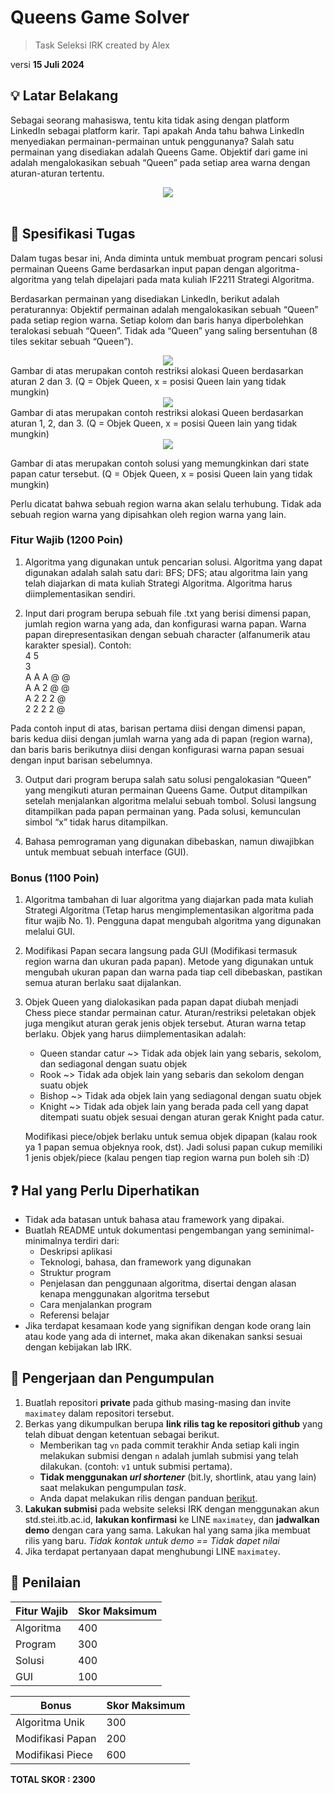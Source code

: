 # Queens Game Solver
> Task Seleksi IRK created by Alex

versi **15 Juli 2024**
## 💡 Latar Belakang
Sebagai seorang mahasiswa, tentu kita tidak asing dengan platform LinkedIn sebagai platform karir. Tapi apakah Anda tahu bahwa LinkedIn menyediakan permainan-permainan untuk penggunanya? Salah satu permainan yang disediakan adalah Queens Game. Objektif dari game ini adalah mengalokasikan sebuah “Queen” pada setiap area warna dengan aturan-aturan tertentu. 

<div align=center>
<img src="./img/thumbnail.png">
</div>

<br>

## 📝 Spesifikasi Tugas
Dalam tugas besar ini, Anda diminta untuk membuat program pencari solusi permainan Queens Game berdasarkan input papan dengan algoritma-algoritma yang telah dipelajari pada mata kuliah IF2211 Strategi Algoritma.

Berdasarkan permainan yang disediakan LinkedIn, berikut adalah peraturannya:
Objektif permainan adalah mengalokasikan sebuah “Queen” pada setiap region warna.
Setiap kolom dan baris hanya diperbolehkan teralokasi sebuah “Queen”.
Tidak ada “Queen” yang saling bersentuhan (8 tiles sekitar sebuah “Queen”).

<div align=center>
<img src="./img/example_1.png">
</div>
Gambar di atas merupakan contoh restriksi alokasi Queen berdasarkan aturan 2 dan 3. (Q = Objek Queen, x = posisi Queen lain yang tidak mungkin)

<div align=center>
<img src="./img/example_2.png">
</div>
Gambar di atas merupakan contoh restriksi alokasi Queen berdasarkan aturan 1, 2, dan 3. (Q = Objek Queen, x = posisi Queen lain yang tidak mungkin)

<div align=center>
<img src="./img/example_3.png">
</div>

Gambar di atas merupakan contoh solusi yang memungkinkan dari state papan catur tersebut. (Q = Objek Queen, x = posisi Queen lain yang tidak mungkin)

Perlu dicatat bahwa sebuah region warna akan selalu terhubung. Tidak ada sebuah region warna yang dipisahkan oleh region warna yang lain. 


### Fitur Wajib (1200 Poin)
1. Algoritma yang digunakan untuk pencarian solusi.
    Algoritma yang dapat digunakan adalah salah satu dari: BFS; DFS; atau algoritma lain yang telah diajarkan di mata kuliah Strategi Algoritma. Algoritma harus diimplementasikan sendiri.

2. Input dari program berupa sebuah file .txt yang berisi dimensi papan, jumlah region warna yang ada, dan konfigurasi warna papan. Warna papan direpresentasikan dengan sebuah character (alfanumerik atau karakter spesial).
    Contoh:
    <br>
    4 5<br>
    3<br>
    A A A @ @<br>
    A A 2 @ @<br>
    A 2 2 2 @<br>
    2 2 2 2 @<br>

Pada contoh input di atas, barisan pertama diisi dengan dimensi papan, baris kedua diisi dengan jumlah warna yang ada di papan (region warna), dan baris baris berikutnya diisi dengan konfigurasi warna papan sesuai dengan input barisan sebelumnya. 

3. Output dari program berupa salah satu solusi pengalokasian “Queen” yang mengikuti aturan permainan Queens Game. Output ditampilkan setelah menjalankan algoritma melalui sebuah tombol. Solusi langsung ditampilkan pada papan permainan yang. Pada solusi, kemunculan simbol “x” tidak harus ditampilkan.

4. Bahasa pemrograman yang digunakan dibebaskan, namun diwajibkan untuk membuat sebuah interface (GUI).

### Bonus (1100 Poin)
1. Algoritma tambahan di luar algoritma yang diajarkan pada mata kuliah Strategi Algoritma (Tetap harus mengimplementasikan algoritma pada fitur wajib No. 1). Pengguna dapat mengubah algoritma yang digunakan melalui GUI.
2. Modifikasi Papan secara langsung pada GUI (Modifikasi termasuk region warna dan ukuran pada papan). Metode yang digunakan untuk mengubah ukuran papan dan warna pada tiap cell dibebaskan, pastikan semua aturan berlaku saat dijalankan.
3. Objek Queen yang dialokasikan pada papan dapat diubah menjadi Chess piece standar permainan catur. Aturan/restriksi peletakan objek juga mengikut aturan gerak jenis objek tersebut. Aturan warna tetap berlaku. Objek yang harus diimplementasikan adalah:
    * Queen standar catur
      ~> Tidak ada objek lain yang sebaris, sekolom, dan sediagonal dengan suatu objek
    * Rook
      ~> Tidak ada objek lain yang sebaris dan sekolom dengan suatu objek
    * Bishop
      ~> Tidak ada objek lain yang sediagonal dengan suatu objek
    * Knight
      ~> Tidak ada objek lain yang berada pada cell yang dapat ditempati suatu objek sesuai dengan aturan gerak Knight pada catur.
      
   Modifikasi piece/objek berlaku untuk semua objek dipapan (kalau rook ya 1 papan semua objeknya rook, dst). Jadi solusi papan cukup memiliki 1 jenis objek/piece (kalau pengen tiap region warna pun boleh sih :D)



## ❓ Hal yang Perlu Diperhatikan
- Tidak ada batasan untuk bahasa atau framework yang dipakai.
- Buatlah README untuk dokumentasi pengembangan yang seminimal-minimalnya terdiri dari:     
    - Deskripsi aplikasi
    - Teknologi, bahasa, dan framework yang digunakan
    - Struktur program
    - Penjelasan dan penggunaan algoritma, disertai dengan alasan kenapa menggunakan algoritma tersebut
    - Cara menjalankan program
    - Referensi belajar
- Jika terdapat kesamaan kode yang signifikan dengan kode orang lain atau kode yang ada di internet, maka akan dikenakan sanksi sesuai dengan kebijakan lab IRK.


## 📂 Pengerjaan dan Pengumpulan
1. Buatlah repositori **private** pada github masing-masing dan invite `maximatey` dalam repositori tersebut.
2. Berkas yang dikumpulkan berupa **link rilis tag ke repositori github** yang telah dibuat dengan ketentuan sebagai berikut.
    - Memberikan tag `vn` pada commit terakhir Anda setiap kali ingin melakukan submisi dengan `n` adalah jumlah submisi yang telah dilakukan. (contoh: `v1` untuk submisi pertama).
    - **Tidak menggunakan *url shortener*** (bit.ly, shortlink, atau yang lain) saat melakukan pengumpulan *task*.
    - Anda dapat melakukan rilis dengan panduan [berikut](https://docs.github.com/en/repositories/releasing-projects-on-github/managing-releases-in-a-repository).
3. **Lakukan submisi** pada website seleksi IRK dengan menggunakan akun std.stei.itb.ac.id, **lakukan konfirmasi** ke LINE `maximatey`, dan **jadwalkan demo** dengan cara yang sama. Lakukan hal yang sama jika membuat rilis yang baru. *Tidak kontak untuk demo == Tidak dapet nilai*
4. Jika terdapat pertanyaan dapat menghubungi LINE `maximatey`.

## 📌 Penilaian
| Fitur Wajib | Skor Maksimum |
| ------------- | ------------- |
| Algoritma | 400 |
| Program | 300 |
| Solusi | 400 |
| GUI | 100 |

| Bonus | Skor Maksimum |
| ------------- | ------------- |
| Algoritma Unik | 300 |
| Modifikasi Papan | 200 |
| Modifikasi Piece | 600 |


**TOTAL SKOR : 2300**
<br>

